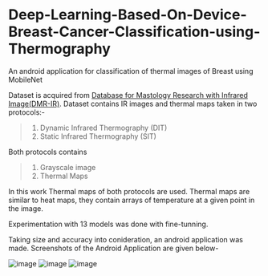# Deep-Learning-Based-On-Device-Breast-Cancer-Classification-using-Thermography
An android application for classification of thermal images of Breast using MobileNet

Dataset is acquired from [Database for Mastology Research with Infrared Image(DMR-IR)](https://visual.ic.uff.br/dmi/). Dataset contains IR images and thermal maps taken in two protocols:-
> 1.  Dynamic Infrared Thermography (DIT)
> 2.  Static Infrared Thermography (SIT)

Both protocols contains
> 1. Grayscale image
> 2. Thermal Maps

In this work Thermal maps of both protocols are used. Thermal maps are similar to heat maps, they contain arrays of temperature at a given point in the image.

Experimentation with 13 models was done with fine-tunning.

Taking size and accuracy into conideration, an android application was made. Screenshots of the Android Application are given below-

![image](https://user-images.githubusercontent.com/62622079/182930348-71a574da-0319-4645-8fc5-063bcb0afb16.png)   ![image](https://user-images.githubusercontent.com/62622079/182930384-841fd585-6abc-4018-8568-a79644d7c7bc.png)    ![image](https://user-images.githubusercontent.com/62622079/182930404-deb37ee9-556f-48ff-84f2-dee598ae7aa6.png)
